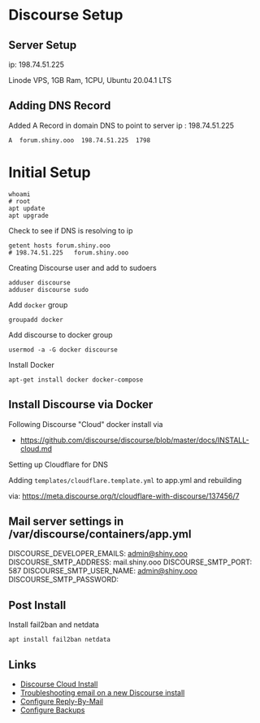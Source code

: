 # Discourse Setup

## Server Setup

ip: 198.74.51.225

Linode VPS, 1GB Ram, 1CPU, Ubuntu 20.04.1 LTS


## Adding DNS Record

Added A Record in domain DNS to point to server ip : 198.74.51.225

    A  forum.shiny.ooo  198.74.51.225  1798


# Initial Setup

    whoami
    # root
    apt update
    apt upgrade

Check to see if DNS is resolving to ip

    getent hosts forum.shiny.ooo
    # 198.74.51.225   forum.shiny.ooo

Creating Discourse user and add to sudoers

    adduser discourse
    adduser discourse sudo

Add `docker` group

    groupadd docker

Add discourse to docker group

    usermod -a -G docker discourse

Install Docker

    apt-get install docker docker-compose


## Install Discourse via Docker

Following Discourse "Cloud" docker install via

- https://github.com/discourse/discourse/blob/master/docs/INSTALL-cloud.md

Setting up Cloudflare for DNS

Adding `templates/cloudflare.template.yml` to app.yml and rebuilding

via: https://meta.discourse.org/t/cloudflare-with-discourse/137456/7


## Mail server settings in /var/discourse/containers/app.yml

  DISCOURSE_DEVELOPER_EMAILS: admin@shiny.ooo
  DISCOURSE_SMTP_ADDRESS: mail.shiny.ooo
  DISCOURSE_SMTP_PORT: 587
  DISCOURSE_SMTP_USER_NAME: admin@shiny.ooo
  DISCOURSE_SMTP_PASSWORD: <password>


## Post Install

Install fail2ban and netdata

    apt install fail2ban netdata


## Links

- [Discourse Cloud Install](https://github.com/discourse/discourse/blob/master/docs/INSTALL-cloud.md)
- [Troubleshooting email on a new Discourse install](https://meta.discourse.org/t/troubleshooting-email-on-a-new-discourse-install/16326)
- [Configure Reply-By-Mail](https://meta.discourse.org/t/set-up-reply-via-email-support/14003)
- [Configure Backups](https://meta.discourse.org/t/configure-automatic-backups-for-discourse/14855)